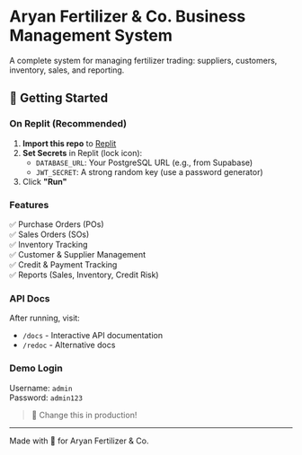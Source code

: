 # Aryan Fertilizer & Co. Business Management System

A complete system for managing fertilizer trading: suppliers, customers, inventory, sales, and reporting.

## 🚀 Getting Started

### On Replit (Recommended)
1. **Import this repo** to [Replit](https://replit.com)
2. **Set Secrets** in Replit (lock icon):
   - `DATABASE_URL`: Your PostgreSQL URL (e.g., from Supabase)
   - `JWT_SECRET`: A strong random key (use a password generator)
3. Click **"Run"**

### Features
✅ Purchase Orders (POs)  
✅ Sales Orders (SOs)  
✅ Inventory Tracking  
✅ Customer & Supplier Management  
✅ Credit & Payment Tracking  
✅ Reports (Sales, Inventory, Credit Risk)

### API Docs
After running, visit:
- `/docs` - Interactive API documentation
- `/redoc` - Alternative docs

### Demo Login
Username: `admin`  
Password: `admin123`  

> 🔐 Change this in production!

---

Made with 💙 for Aryan Fertilizer & Co.
